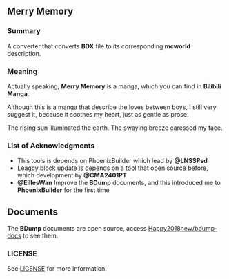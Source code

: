 ## Merry Memory





### Summary
A converter that converts **BDX** file to its corresponding **mcworld** description.



### Meaning
Actually speaking, **Merry Memory** is a manga, which you can find in **Bilibili Manga**.

Although this is a manga that describe the loves between boys, 
I still very suggest it, because it soothes my heart, just as gentle as prose.

The rising sun illuminated the earth. The swaying breeze caressed my face.



### List of Acknowledgments
- This tools is depends on PhoenixBuilder which lead by **@LNSSPsd**
- Leagcy block update is depends on a tool that open source before, which development by **@CMA2401PT**
- **@EillesWan** Improve the **BDump** documents, and this introduced me to **PhoenixBuilder** for the first time



## Documents
The **BDump** documents are open source, access [Happy2018new/bdump-docs](https://github.com/Happy2018new/bdump-docs) to see them.



### LICENSE
See [LICENSE](./LICENSE) for more information.